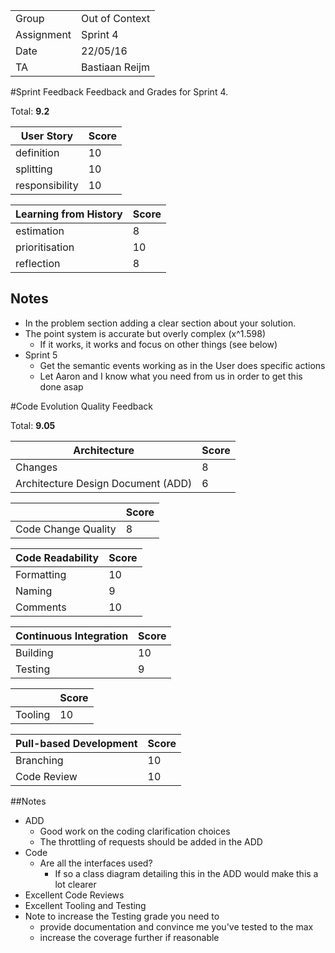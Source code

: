 |      |            |
|------|------------|
|Group | Out of Context |
|Assignment|Sprint 4|
|Date|22/05/16|
|TA|Bastiaan Reijm|

#Sprint Feedback
Feedback and Grades for Sprint 4.

Total: **9.2**

| User Story | Score |
|------------|-------|
| definition |  10   |
| splitting  |  10   |
| responsibility | 10 |

| Learning from History | Score |
|-----------------------|-------|
| estimation            | 8     |
| prioritisation        | 10    |
| reflection            | 8     |

## Notes
* In the problem section adding a clear section about your solution.
* The point system is accurate but overly complex (x^1.598)
	* If it works, it works and focus on other things (see below)
* Sprint 5
	* Get the semantic 	events working as in the User does specific actions
	* Let Aaron and I know what you need from us in order to get this done asap

#Code Evolution Quality Feedback

Total: **9.05**

| Architecture                       | Score |
|------------------------------------|-------|
| Changes                            |  8    |
| Architecture Design Document (ADD) |  6    |

|                     | Score |
|---------------------|-------|
| Code Change Quality | 8     |

| Code Readability | Score |
|------------------|-------|
| Formatting       | 10     |
| Naming           |  9    |
| Comments         | 10     |

| Continuous Integration | Score |
|------------------------|-------|
| Building               |  10    |
| Testing                |  9    |

|         | Score |
|---------|-------|
| Tooling | 10     |

| Pull-based Development | Score |
|------------------------|-------|
| Branching              |  10    |
| Code Review            |  10    |

##Notes
* ADD
	* Good work on the coding clarification choices
	* The throttling of requests should be added in the ADD
* Code
	* Are all the interfaces used?
		* If so a class diagram detailing this in the ADD would make this a lot clearer
* Excellent Code Reviews
* Excellent Tooling and Testing
* Note to increase the Testing grade you need to
	* provide documentation and convince me you've tested to the max
	* increase the coverage further if reasonable